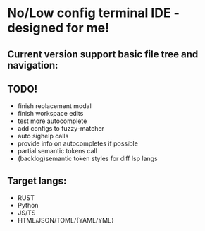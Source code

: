 # No/Low config terminal IDE - designed for me!

## Current version support basic file tree and navigation:
## TODO!
* finish replacement modal
* finish workspace edits
* test more autocomplete
* add configs to fuzzy-matcher
* auto sighelp calls
* provide info on autocompletes if possible
* partial semantic tokens call
* (backlog)semantic token styles for diff lsp langs

## Target langs:
* RUST
* Python
* JS/TS
* HTML/JSON/TOML/{YAML/YML}